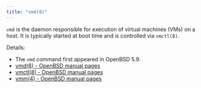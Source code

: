 ```yaml
---
title: "vmd(8)"
---
```


`vmd` is the daemon responsible for execution of virtual machines (VMs) on a
host. It is typically started at boot time and is controlled via `vmctl(8)`.


Details:

* The `vmd` command first appeared in OpenBSD 5.9.
* [vmd(8) - OpenBSD manual pages](http://man.openbsd.org/vmd.8)
* [vmctl(8) - OpenBSD manual pages](http://man.openbsd.org/vmctl.8)
* [vmm(4) - OpenBSD manual pages](http://man.openbsd.org/vmm.4)

